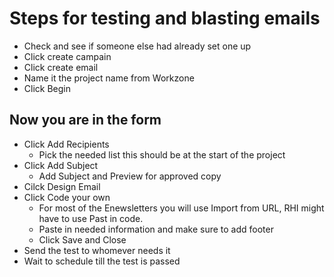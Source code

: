 # Steps for testing and blasting emails

+ Check and see if someone else had already set one up
+ Click create campain
+ Click create email
+ Name it the project name from Workzone
+ Click Begin

## Now you are in the form

+ Click Add Recipients 
   + Pick the needed list this should be at the start of the project
+  Click Add Subject
   + Add Subject and Preview for approved copy
+ Cilck Design Email
+ Click Code your own
   + For most of the Enewsletters you will use Import from URL, RHI might have to use Past in code.
   + Paste in needed information and make sure to add footer
   + Click Save and Close
+ Send the test to whomever needs it
+ Wait to schedule till the test is passed